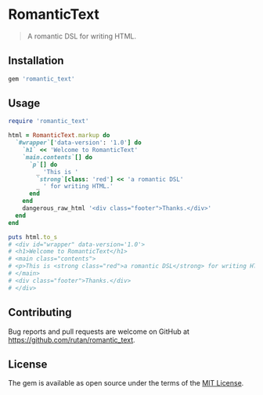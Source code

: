 # RomanticText

> A romantic DSL for writing HTML.

## Installation

```ruby
gem 'romantic_text'
```

## Usage

```ruby
require 'romantic_text'

html = RomanticText.markup do
  `#wrapper`['data-version': '1.0'] do
    `h1` << 'Welcome to RomanticText'
    `main.contents`[] do
      `p`[] do
        _ 'This is '
        `strong`[class: 'red'] << 'a romantic DSL'
        _ ' for writing HTML.'
      end
    end
    dangerous_raw_html '<div class="footer">Thanks.</div>'
  end
end

puts html.to_s
# <div id="wrapper" data-version='1.0'>
# <h1>Welcome to RomanticText</h1>
# <main class="contents">
# <p>This is <strong class="red">a romantic DSL</strong> for writing HTML.</p>
# </main>
# <div class="footer">Thanks.</div>
# </div>
```

## Contributing

Bug reports and pull requests are welcome on GitHub at https://github.com/rutan/romantic_text.

## License

The gem is available as open source under the terms of the [MIT License](https://opensource.org/licenses/MIT).
